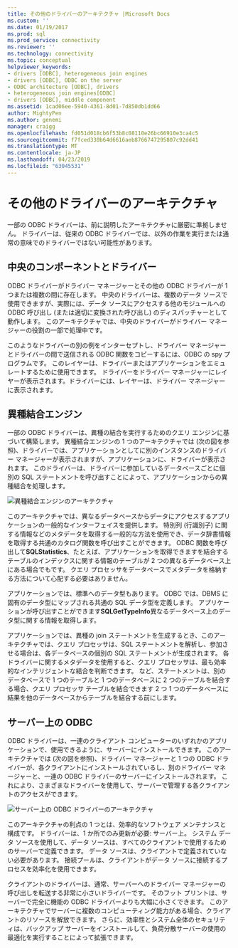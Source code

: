 ```yaml
---
title: その他のドライバーのアーキテクチャ |Microsoft Docs
ms.custom: ''
ms.date: 01/19/2017
ms.prod: sql
ms.prod_service: connectivity
ms.reviewer: ''
ms.technology: connectivity
ms.topic: conceptual
helpviewer_keywords:
- drivers [ODBC], heterogeneous join engines
- drivers [ODBC], ODBC on the server
- ODBC architecture [ODBC], drivers
- heterogeneous join engines[ODBC]
- drivers [ODBC], middle component
ms.assetid: 1cad06ee-5940-4361-8d01-7d850db1dd66
author: MightyPen
ms.author: genemi
manager: craigg
ms.openlocfilehash: fd051d018cb6f53b8c08110e26bc66910e3ca4c5
ms.sourcegitcommit: f7fced330b64d6616aeb8766747295807c92dd41
ms.translationtype: MT
ms.contentlocale: ja-JP
ms.lasthandoff: 04/23/2019
ms.locfileid: "63045531"
---
```

# <a name="other-driver-architectures"></a>その他のドライバーのアーキテクチャ
一部の ODBC ドライバーは、前に説明したアーキテクチャに厳密に準拠しません。 ドライバーは、従来の ODBC ドライバーでは、以外の作業を実行または通常の意味でのドライバーではない可能性があります。  
  
## <a name="driver-as-a-middle-component"></a>中央のコンポーネントとドライバー  
 ODBC ドライバーがドライバー マネージャーとその他の ODBC ドライバーが 1 つまたは複数の間に存在します。 中央のドライバーは、複数のデータ ソースで使用できますが、実際には、データ ソースにアクセスする他のモジュールへの ODBC 呼び出し (または適切に変換された呼び出し) のディスパッチャーとして動作します。 このアーキテクチャでは、中央のドライバーがドライバー マネージャーの役割の一部で処理中です。  
  
 このようなドライバーの別の例をインターセプトし、ドライバー マネージャーとドライバーの間で送信される ODBC 関数をコピーするには、ODBC の spy プログラムです。 このレイヤーは、ドライバーまたはアプリケーションをエミュレートするために使用できます。 ドライバーをドライバー マネージャーにレイヤーが表示されます。ドライバーには、レイヤーは、ドライバー マネージャーに表示されます。  
  
## <a name="heterogeneous-join-engines"></a>異種結合エンジン  
 一部の ODBC ドライバーは、異種の結合を実行するためのクエリ エンジンに基づいて構築します。 異種結合エンジンの 1 つのアーキテクチャでは (次の図を参照)、ドライバーでは、アプリケーションとしてに別のインスタンスのドライバー マネージャーが表示されますが、アプリケーションに、ドライバーが表示されます。 このドライバーは、ドライバーに参加しているデータベースごとに個別の SQL ステートメントを呼び出すことによって、アプリケーションからの異種結合を処理します。  
  
 ![異種結合エンジンのアーキテクチャ](../../odbc/reference/media/fig3-4.gif "設定の図 3-4")  
  
 このアーキテクチャでは、異なるデータベースからデータにアクセスするアプリケーションの一般的なインターフェイスを提供します。 特別列 (行識別子) に関する情報などのメタデータを取得する一般的な方法を使用でき、データ辞書情報を取得する共通のカタログ関数を呼び出すことができます。 ODBC 関数を呼び出して**SQLStatistics**、たとえば、アプリケーションを取得できますを結合するテーブルのインデックスに関する情報のテーブルが 2 つの異なるデータベース上にある場合でもです。 クエリ プロセッサをデータベースでメタデータを格納する方法について心配する必要はありません。  
  
 アプリケーションでは、標準へのデータ型もあります。 ODBC では、DBMS に固有のデータ型にマップされる共通の SQL データ型を定義します。 アプリケーションが呼び出すことができます**SQLGetTypeInfo**異なるデータベース上のデータ型に関する情報を取得します。  
  
 アプリケーションでは、異種の join ステートメントを生成するとき、このアーキテクチャでは、クエリ プロセッサは、SQL ステートメントを解析し、参加させる場合は、各データベースの個別の SQL ステートメントが生成されます。 各ドライバーに関するメタデータを使用すると、クエリ プロセッサは、最も効率的なインテリジェントな結合を判断できます。 など、ステートメントは、別のデータベースで 1 つのテーブルと 1 つのデータベースに 2 つのテーブルを結合する場合、クエリ プロセッサ テーブルを結合できます 2 つ 1 つのデータベースに結果を他のデータベースからテーブルを結合する前にします。  
  
## <a name="odbc-on-the-server"></a>サーバー上の ODBC  
 ODBC ドライバーは、一連のクライアント コンピューターのいずれかのアプリケーションで、使用できるように、サーバーにインストールできます。 このアーキテクチャでは (次の図を参照)、ドライバー マネージャーと 1 つの ODBC ドライバーが、各クライアントにインストールされているし、別のドライバー マネージャーと、一連の ODBC ドライバーのサーバーにインストールされます。 これにより、さまざまなドライバーを使用して、サーバーで管理する各クライアントのアクセスができます。  
  
 ![サーバー上の ODBC ドライバーのアーキテクチャ](../../odbc/reference/media/fig3-5.gif "設定の図 3 ~ 5")  
  
 このアーキテクチャの利点の 1 つとは、効率的なソフトウェア メンテナンスと構成です。 ドライバーは、1 か所でのみ更新が必要: サーバー上。 システム データ ソースを使用して、データ ソースは、すべてのクライアントで使用するためのサーバーで定義できます。 データ ソースは、クライアントで定義されていない必要があります。 接続プールは、クライアントがデータ ソースに接続するプロセスを効率化を使用できます。  
  
 クライアントのドライバーは、通常、サーバーへのドライバー マネージャーの呼び出しを転送する非常に小さいドライバーです。 そのフット プリントは、サーバーで完全に機能の ODBC ドライバーよりも大幅に小さくできます。 このアーキテクチャでサーバーに複数のコンピューティング能力がある場合、クライアントのリソースを解放できます。 さらに、効率性とシステム全体のセキュリティは、バックアップ サーバーをインストールして、負荷分散サーバーの使用の最適化を実行することによって拡張できます。
